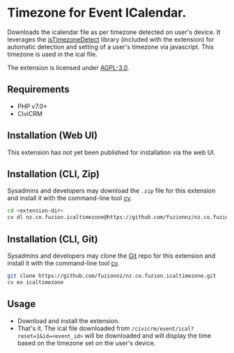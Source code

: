# Timezone for Event ICalendar.

Downloads the icalendar file as per timezone detected on user's device. It leverages the [jsTimezoneDetect](https://github.com/pellepim/jstimezonedetect) library (included with the extension) for automatic detection and setting of a user's timezone via javascript. This timezone is used in the ical file.


The extension is licensed under [AGPL-3.0](LICENSE.txt).

## Requirements

* PHP v7.0+
* CiviCRM

## Installation (Web UI)

This extension has not yet been published for installation via the web UI.

## Installation (CLI, Zip)

Sysadmins and developers may download the `.zip` file for this extension and
install it with the command-line tool [cv](https://github.com/civicrm/cv).

```bash
cd <extension-dir>
cv dl nz.co.fuzion.icaltimezone@https://github.com/fuzionnz/nz.co.fuzion.icaltimezone/archive/master.zip
```

## Installation (CLI, Git)

Sysadmins and developers may clone the [Git](https://en.wikipedia.org/wiki/Git) repo for this extension and
install it with the command-line tool [cv](https://github.com/civicrm/cv).

```bash
git clone https://github.com/fuzionnz/nz.co.fuzion.icaltimezone.git
cv en icaltimezone
```

## Usage

- Download and install the extension.
- That's it. The ical file downloaded from `/civicrm/event/ical?reset=1&id=<event_id>` will be downloaded and will display the time based on the timezone set on the user's device.
